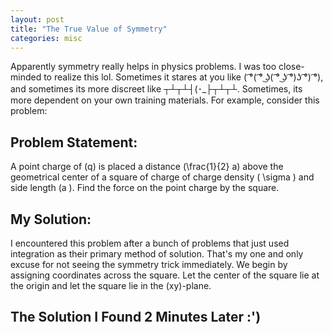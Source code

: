 ```yaml
---
layout: post
title: "The True Value of Symmetry"
categories: misc
---
```


Apparently symmetry really helps in physics problems. I was too close-minded to realize this lol.
Sometimes it stares at you like ( ͡°( ͡° ͜ʖ( ͡° ͜ʖ ͡°)ʖ ͡°) ͡°), and sometimes its more discreet like ┬┴┬┴┤(･_├┬┴┬┴.
Sometimes, its more dependent on your own training materials.
For example, consider this problem:

## Problem Statement:
A point charge of \(q\) is placed a distance \(\frac{1}{2} a\) above the geometrical center of a square of charge of charge density \( \sigma \) and side length \(a \). Find the force on the point charge by the square.

## My Solution:
I encountered this problem after a bunch of problems that just used integration as their primary method of solution.
That's my one and only excuse for not seeing the symmetry trick immediately.
We begin by assigning coordinates across the square.
Let the center of the square lie at the origin and let the square lie in the \(xy\)-plane.


## The Solution I Found 2 Minutes Later :')
